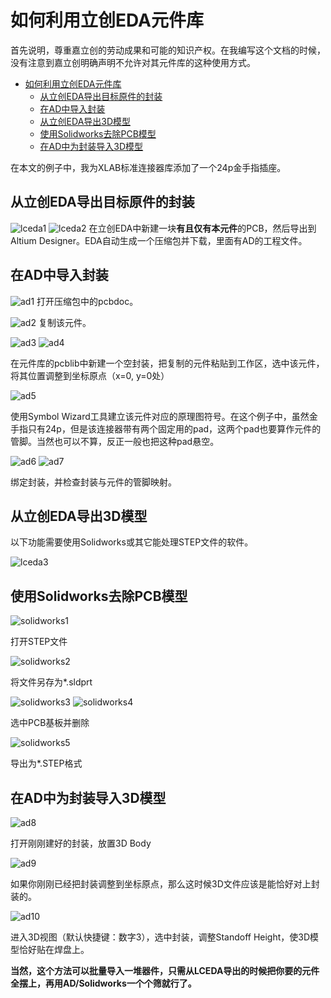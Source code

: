 # 如何利用立创EDA元件库

首先说明，尊重嘉立创的劳动成果和可能的知识产权。在我编写这个文档的时候，没有注意到嘉立创明确声明不允许对其元件库的这种使用方式。

- [如何利用立创EDA元件库](#如何利用立创eda元件库)
  - [从立创EDA导出目标原件的封装](#从立创eda导出目标原件的封装)
  - [在AD中导入封装](#在ad中导入封装)
  - [从立创EDA导出3D模型](#从立创eda导出3d模型)
  - [使用Solidworks去除PCB模型](#使用solidworks去除pcb模型)
  - [在AD中为封装导入3D模型](#在ad中为封装导入3d模型)

在本文的例子中，我为XLAB标准连接器库添加了一个24p金手指插座。

## 从立创EDA导出目标原件的封装
![lceda1](利用立创EDA元件库.assets\lceda1.png)
![lceda2](利用立创EDA元件库.assets\lceda2.png)
在立创EDA中新建一块**有且仅有本元件**的PCB，然后导出到Altium Designer。EDA自动生成一个压缩包并下载，里面有AD的工程文件。

## 在AD中导入封装
![ad1](利用立创EDA元件库.assets\ad1.png)
打开压缩包中的pcbdoc。

![ad2](利用立创EDA元件库.assets\ad2.png)
复制该元件。

![ad3](利用立创EDA元件库.assets\ad3.png)
![ad4](利用立创EDA元件库.assets\ad4.png)

在元件库的pcblib中新建一个空封装，把复制的元件粘贴到工作区，选中该元件，将其位置调整到坐标原点（x=0, y=0处）

![ad5](利用立创EDA元件库.assets\ad5.png)

使用Symbol Wizard工具建立该元件对应的原理图符号。在这个例子中，虽然金手指只有24p，但是该连接器带有两个固定用的pad，这两个pad也要算作元件的管脚。当然也可以不算，反正一般也把这种pad悬空。

![ad6](利用立创EDA元件库.assets\ad6.png)
![ad7](利用立创EDA元件库.assets\ad7.png)

绑定封装，并检查封装与元件的管脚映射。

## 从立创EDA导出3D模型
以下功能需要使用Solidworks或其它能处理STEP文件的软件。

![lceda3](利用立创EDA元件库.assets\lceda3.png)

## 使用Solidworks去除PCB模型
![solidworks1](利用立创EDA元件库.assets\solidworks1.png)

打开STEP文件

![solidworks2](利用立创EDA元件库.assets\solidworks2.png)

将文件另存为*.sldprt

![solidworks3](利用立创EDA元件库.assets\solidworks3.png)
![solidworks4](利用立创EDA元件库.assets\solidworks4.png)

选中PCB基板并删除

![solidworks5](利用立创EDA元件库.assets\solidworks5.png)

导出为*.STEP格式

## 在AD中为封装导入3D模型
![ad8](利用立创EDA元件库.assets\ad8.png)

打开刚刚建好的封装，放置3D Body

![ad9](利用立创EDA元件库.assets\ad9.png)

如果你刚刚已经把封装调整到坐标原点，那么这时候3D文件应该是能恰好对上封装的。

![ad10](利用立创EDA元件库.assets\ad10.png)

进入3D视图（默认快捷键：数字3），选中封装，调整Standoff Height，使3D模型恰好贴在焊盘上。

**当然，这个方法可以批量导入一堆器件，只需从LCEDA导出的时候把你要的元件全摆上，再用AD/Solidworks一个个筛就行了。**